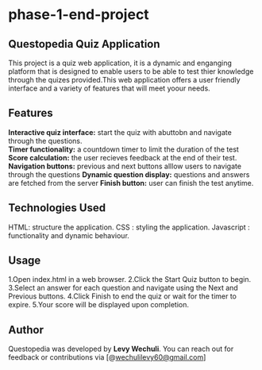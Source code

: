 # phase-1-end-project

## Questopedia Quiz Application

This project is a quiz web application, it is a dynamic and enganging platform that is designed to enable users to be able to test thier knowledge through the quizes provided.This web application offers a user friendly interface and a variety of features that will meet yoour needs.

## Features

**Interactive quiz interface:** start the quiz with abuttobn and navigate through the questions.  
**Timer functionality:** a countdown timer to limit the duration of the test
**Score calculation:** the user recieves feedback at the end of their test.
**Navigation buttons:** previous and next buttons alllow users to navigate through the questions
**Dynamic question display:** questions and answers are fetched from the server
**Finish button:** user can finish the test anytime.

## Technologies Used

HTML: structure the application.
CSS : styling the application.
Javascript : functionality and dynamic behaviour.

## Usage

1.Open index.html in a web browser.
2.Click the Start Quiz button to begin.
3.Select an answer for each question and navigate using the Next and Previous buttons.
4.Click Finish to end the quiz or wait for the timer to expire.
5.Your score will be displayed upon completion.


## Author
Questopedia was developed  by **Levy Wechuli**. You can reach out for feedback or contributions via [@wechulilevy60@gmail.com]

